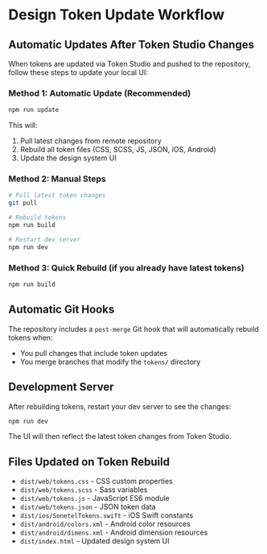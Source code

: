 # Design Token Update Workflow

## Automatic Updates After Token Studio Changes

When tokens are updated via Token Studio and pushed to the repository, follow these steps to update your local UI:

### Method 1: Automatic Update (Recommended)

```bash
npm run update
```

This will:

1. Pull latest changes from remote repository
2. Rebuild all token files (CSS, SCSS, JS, JSON, iOS, Android)
3. Update the design system UI

### Method 2: Manual Steps

```bash
# Pull latest token changes
git pull

# Rebuild tokens
npm run build

# Restart dev server
npm run dev
```

### Method 3: Quick Rebuild (if you already have latest tokens)

```bash
npm run build
```

## Automatic Git Hooks

The repository includes a `post-merge` Git hook that will automatically rebuild tokens when:

- You pull changes that include token updates
- You merge branches that modify the `tokens/` directory

## Development Server

After rebuilding tokens, restart your dev server to see the changes:

```bash
npm run dev
```

The UI will then reflect the latest token changes from Token Studio.

## Files Updated on Token Rebuild

- `dist/web/tokens.css` - CSS custom properties
- `dist/web/tokens.scss` - Sass variables
- `dist/web/tokens.js` - JavaScript ES6 module
- `dist/web/tokens.json` - JSON token data
- `dist/ios/SonetelTokens.swift` - iOS Swift constants
- `dist/android/colors.xml` - Android color resources
- `dist/android/dimens.xml` - Android dimension resources
- `dist/index.html` - Updated design system UI
